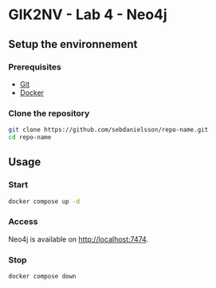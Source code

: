 # GIK2NV - Lab 4 - Neo4j

## Setup the environnement

### Prerequisites

- [Git](https://git-scm.com/)
- [Docker](https://docs.docker.com/desktop/)

### Clone the repository

```bash
git clone https://github.com/sebdanielsson/repo-name.git
cd repo-name
```

## Usage

### Start

```bash
docker compose up -d
```

### Access

Neo4j is available on [http://localhost:7474](http://localhost:7474).

### Stop

```bash
docker compose down
```
